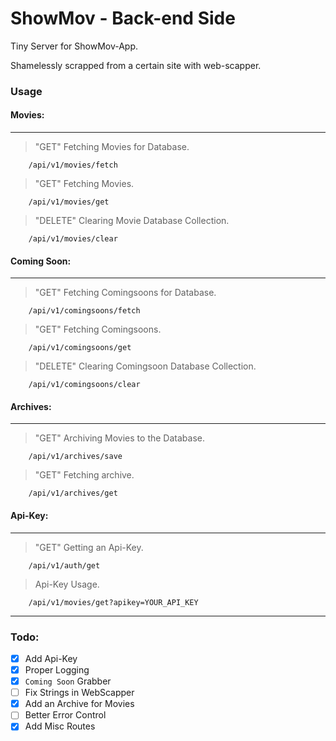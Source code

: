 # ShowMov -  Back-end Side

Tiny Server for ShowMov-App.
 
Shamelessly scrapped from a certain site with web-scapper.

### Usage

#### Movies:
---

> "GET" Fetching Movies for Database.

``` 
    /api/v1/movies/fetch
```

> "GET" Fetching Movies.

``` 
    /api/v1/movies/get
```

> "DELETE" Clearing Movie Database Collection.

``` 
    /api/v1/movies/clear
```

#### Coming Soon:
---

> "GET" Fetching Comingsoons for Database.

``` 
    /api/v1/comingsoons/fetch
```

> "GET" Fetching Comingsoons.

``` 
    /api/v1/comingsoons/get
```

> "DELETE" Clearing Comingsoon Database Collection.

``` 
    /api/v1/comingsoons/clear
```


#### Archives:
---

> "GET" Archiving Movies to the Database.

``` 
    /api/v1/archives/save
```

> "GET" Fetching archive.

``` 
    /api/v1/archives/get
```

#### Api-Key:
---

> "GET" Getting an Api-Key.

``` 
    /api/v1/auth/get
```

>  Api-Key Usage.

``` 
    /api/v1/movies/get?apikey=YOUR_API_KEY
```

---

### Todo:

- [x] Add Api-Key
- [x] Proper Logging
- [x] `Coming Soon` Grabber
- [ ] Fix Strings in WebScapper
- [x] Add an Archive for Movies
- [ ] Better Error Control
- [x] Add Misc Routes
